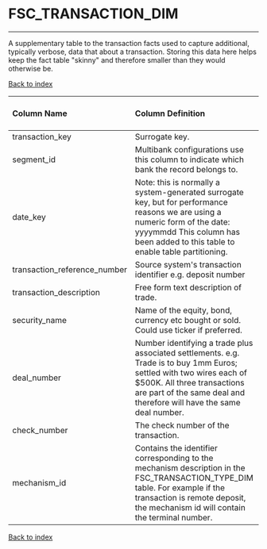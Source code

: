 # **FSC_TRANSACTION_DIM**

---

A supplementary table to the transaction facts used to capture additional, typically verbose, data that about a transaction.  Storing this data here helps keep the fact table "skinny" and therefore smaller than they would otherwise be.

[Back to index](./index.md)

| Column Name                  | Column Definition                                                                                                                                                                                                              | Column Data Type   | Column Null Option   | PK   | FK   |
|:-----------------------------|:-------------------------------------------------------------------------------------------------------------------------------------------------------------------------------------------------------------------------------|:-------------------|:---------------------|:-----|:-----|
| transaction_key              | Surrogate key\.                                                                                                                                                                                                                | NUMBER(12)         | Not Null             | Yes  | No   |
| segment_id                   | Multibank configurations use this column to indicate which bank the record belongs to.                                                                                                                                         | VARCHAR2(128)      | Not Null             | Yes  | No   |
| date_key                     | Note: this is normally a system-generated surrogate key, but for performance reasons we are using a numeric form of the date: yyyymmdd This column has been added to this table to enable table partitioning.                  | NUMBER(8,0)        | Not Null             | No   | No   |
| transaction_reference_number | Source system's transaction identifier e.g. deposit number                                                                                                                                                                     | VARCHAR2(50)       | Not Null             | No   | No   |
| transaction_description      | Free form text description of trade.                                                                                                                                                                                           | VARCHAR2(255)      | Null                 | No   | No   |
| security_name                | Name of the equity, bond, currency etc bought or sold.  Could use ticker if preferred.                                                                                                                                         | VARCHAR2(35)       | Null                 | No   | No   |
| deal_number                  | Number identifying a trade plus associated settlements.  e.g. Trade is to buy 1mm Euros; settled with two wires each of $500K.  All three transactions are part of the same deal and therefore will have the same deal number. | VARCHAR2(35)       | Null                 | No   | No   |
| check_number                 | The check number of the transaction.                                                                                                                                                                                           | VARCHAR2(10)       | Null                 | No   | No   |
| mechanism_id                 | Contains the identifier corresponding to the mechanism description in the FSC_TRANSACTION_TYPE_DIM table. For example if the transaction is remote deposit, the mechanism id will contain the terminal number.                 | VARCHAR2(40)       | Null                 | No   | No   |

[Back to index](./index.md)